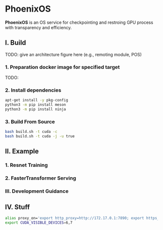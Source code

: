 # PhoenixOS

**PhoenixOS** is an OS service for checkpointing and restroing GPU process with transparency and efficiency.

## I. Build

TODO: give an architecture figure here (e.g., remoting module, POS)

### 1. Preparation docker image for specified target

TODO:

### 2. Install dependencies

```bash
apt-get install -y pkg-config
python3 -m pip install meson
python3 -m pip install ninja
```

### 3. Build From Source

```bash
bash build.sh -t cuda -c
bash build.sh -t cuda -j -u true
```

## II. Example

### 1. Resnet Training

### 2. FasterTransformer Serving

### III. Development Guidance

## IV. Stuff

```bash
alias proxy_on='export http_proxy=http://172.17.0.1:7890; export https_proxy=http://172.17.0.1:7890; export all_proxy=http://172.17.0.1:7890; export HTTP_PROXY=http://172.17.0.1:7890; export HTTPS_PROXY=http://172.17.0.1:7890; export ALL_PROXY=http://172.17.0.1:7890'
export CUDA_VISIBLE_DEVICES=6,7
```
